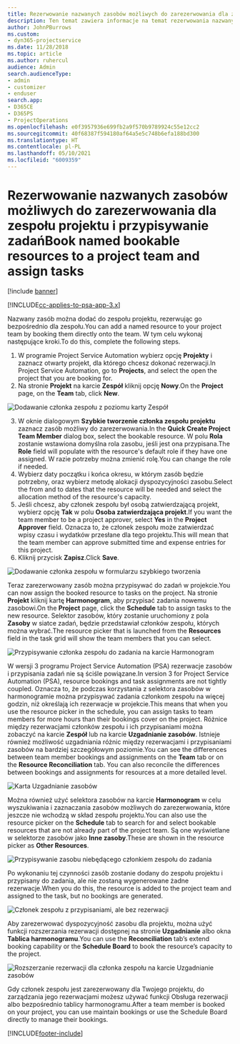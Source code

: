 ```yaml
---
title: Rezerwowanie nazwanych zasobów możliwych do zarezerwowania dla zespołu projektu i przypisywanie zadań
description: Ten temat zawiera informacje na temat rezerwowania nazwanych zasobów dla zespołów projektów oraz o przypisywaniu ich do zadań.
author: JohnPBurrows
ms.custom:
- dyn365-projectservice
ms.date: 11/28/2018
ms.topic: article
ms.author: ruhercul
audience: Admin
search.audienceType:
- admin
- customizer
- enduser
search.app:
- D365CE
- D365PS
- ProjectOperations
ms.openlocfilehash: e0f3957936e699fb2a9f570b9789924c55e12cc2
ms.sourcegitcommit: 40f68387f594180af64a5e5c748b6efa188bd300
ms.translationtype: HT
ms.contentlocale: pl-PL
ms.lasthandoff: 05/10/2021
ms.locfileid: "6009359"
---
```

# <a name="book-named-bookable-resources-to-a-project-team-and-assign-tasks"></a><span data-ttu-id="b044b-103">Rezerwowanie nazwanych zasobów możliwych do zarezerwowania dla zespołu projektu i przypisywanie zadań</span><span class="sxs-lookup"><span data-stu-id="b044b-103">Book named bookable resources to a project team and assign tasks</span></span> 

[!include [banner](../includes/psa-now-project-operations.md)]

[!INCLUDE[cc-applies-to-psa-app-3.x](../includes/cc-applies-to-psa-app-3x.md)]

<span data-ttu-id="b044b-104">Nazwany zasób można dodać do zespołu projektu, rezerwując go bezpośrednio dla zespołu.</span><span class="sxs-lookup"><span data-stu-id="b044b-104">You can  add a named resource to your project team by booking them directly onto the team.</span></span> <span data-ttu-id="b044b-105">W tym celu wykonaj następujące kroki.</span><span class="sxs-lookup"><span data-stu-id="b044b-105">To do this, complete the following steps.</span></span>

1. <span data-ttu-id="b044b-106">W programie Project Service Automation wybierz opcję **Projekty** i zaznacz otwarty projekt, dla którego chcesz dokonać rezerwacji.</span><span class="sxs-lookup"><span data-stu-id="b044b-106">In  Project Service Automation, go to **Projects**, and select the open the project that you are booking for.</span></span>
2. <span data-ttu-id="b044b-107">Na stronie **Projekt** na karcie **Zespół** kliknij opcję **Nowy**.</span><span class="sxs-lookup"><span data-stu-id="b044b-107">On the **Project** page, on the **Team** tab, click **New**.</span></span> 

![Dodawanie członka zespołu z poziomu karty Zespół](media/RM-how-to-1.png)

3. <span data-ttu-id="b044b-109">W oknie dialogowym **Szybkie tworzenie członka zespołu projektu** zaznacz zasób możliwy do zarezerwowania.</span><span class="sxs-lookup"><span data-stu-id="b044b-109">In the **Quick Create Project Team Member** dialog box, select the bookable resource.</span></span> <span data-ttu-id="b044b-110">W polu **Rola** zostanie wstawiona domyślna rola zasobu, jeśli jest ona przypisana.</span><span class="sxs-lookup"><span data-stu-id="b044b-110">The **Role** field will populate with the resource's default role if they have one assigned.</span></span> <span data-ttu-id="b044b-111">W razie potrzeby można zmienić rolę.</span><span class="sxs-lookup"><span data-stu-id="b044b-111">You can change the role if needed.</span></span> 
4. <span data-ttu-id="b044b-112">Wybierz daty początku i końca okresu, w którym zasób będzie potrzebny, oraz wybierz metodę alokacji dyspozycyjności zasobu.</span><span class="sxs-lookup"><span data-stu-id="b044b-112">Select the from and to dates that the resource will be needed and select the allocation method of the resource's capacity.</span></span> 
5. <span data-ttu-id="b044b-113">Jeśli chcesz, aby członek zespołu był osobą zatwierdzającą projekt, wybierz opcję **Tak** w polu **Osoba zatwierdzająca projekt**.</span><span class="sxs-lookup"><span data-stu-id="b044b-113">If you want the team member to be a project approver, select **Yes** in the **Project Approver** field.</span></span> <span data-ttu-id="b044b-114">Oznacza to, że członek zespołu może zatwierdzać wpisy czasu i wydatków przesłane dla tego projektu.</span><span class="sxs-lookup"><span data-stu-id="b044b-114">This will mean that the team member can approve submitted time and expense entries for this project.</span></span> 
6. <span data-ttu-id="b044b-115">Kliknij przycisk **Zapisz**.</span><span class="sxs-lookup"><span data-stu-id="b044b-115">Click **Save**.</span></span>

![Dodawanie członka zespołu w formularzu szybkiego tworzenia](media/RM-how-to-2.png)


<span data-ttu-id="b044b-117">Teraz zarezerwowany zasób można przypisywać do zadań w projekcie.</span><span class="sxs-lookup"><span data-stu-id="b044b-117">You can now assign the booked resource to tasks on the project.</span></span> <span data-ttu-id="b044b-118">Na stronie **Projekt** kliknij kartę **Harmonogram**, aby przypisać zadania nowemu zasobowi.</span><span class="sxs-lookup"><span data-stu-id="b044b-118">On the **Project** page, click the **Schedule** tab to assign tasks to the new resource.</span></span> <span data-ttu-id="b044b-119">Selektor zasobów, który zostanie uruchomiony z pola **Zasoby** w siatce zadań, będzie przedstawiał członków zespołu, których można wybrać.</span><span class="sxs-lookup"><span data-stu-id="b044b-119">The resource picker that is launched from the **Resources** field in the task grid will show the team members that you can select.</span></span>

![Przypisywanie członka zespołu do zadania na karcie Harmonogram](media/RM-how-to-3.png)

<span data-ttu-id="b044b-121">W wersji 3 programu Project Service Automation (PSA) rezerwacje zasobów i przypisania zadań nie są ściśle powiązane.</span><span class="sxs-lookup"><span data-stu-id="b044b-121">In version 3 for Project Service Automation (PSA), resource bookings and task assignments are not tightly coupled.</span></span> <span data-ttu-id="b044b-122">Oznacza to, że podczas korzystania z selektora zasobów w harmonogramie można przypisywać zadania członkom zespołu na więcej godzin, niż określają ich rezerwacje w projekcie.</span><span class="sxs-lookup"><span data-stu-id="b044b-122">This means that when you use the resource picker in the schedule, you can assign tasks to team members for more hours than their bookings cover on the project.</span></span>
<span data-ttu-id="b044b-123">Różnice między rezerwacjami członków zespołu i ich przypisaniami można zobaczyć na karcie **Zespół** lub na karcie **Uzgadnianie zasobów**. Istnieje również możliwość uzgadniania różnic między rezerwacjami i przypisaniami zasobów na bardziej szczegółowym poziomie.</span><span class="sxs-lookup"><span data-stu-id="b044b-123">You can see the differences between team member bookings and assignments on the **Team** tab or on the **Resource Reconciliation** tab. You can also reconcile the differences between bookings and assignments for resources at a more detailed level.</span></span>

![Karta Uzgadnianie zasobów](media/RM-how-to-4.png)

<span data-ttu-id="b044b-125">Można również użyć selektora zasobów na karcie **Harmonogram** w celu wyszukiwania i zaznaczania zasobów możliwych do zarezerwowania, które jeszcze nie wchodzą w skład zespołu projektu.</span><span class="sxs-lookup"><span data-stu-id="b044b-125">You can also use the resource picker on the **Schedule** tab to search for and select bookable resources that are not already part of the project team.</span></span> <span data-ttu-id="b044b-126">Są one wyświetlane w selektorze zasobów jako **Inne zasoby**.</span><span class="sxs-lookup"><span data-stu-id="b044b-126">These are shown in the resource picker as **Other Resources**.</span></span>

![Przypisywanie zasobu niebędącego członkiem zespołu do zadania](media/RM-how-to-5.png)

<span data-ttu-id="b044b-128">Po wykonaniu tej czynności zasób zostanie dodany do zespołu projektu i przypisany do zadania, ale nie zostaną wygenerowane żadne rezerwacje.</span><span class="sxs-lookup"><span data-stu-id="b044b-128">When you do this, the resource is added to the project team and assigned to the task, but no bookings are generated.</span></span>

![Członek zespołu z przypisaniami, ale bez rezerwacji](media/RM-how-to-6.png)

<span data-ttu-id="b044b-130">Aby zarezerwować dyspozycyjność zasobu dla projektu, można użyć funkcji rozszerzania rezerwacji dostępnej na stronie **Uzgadnianie** albo okna **Tablica harmonogramu**.</span><span class="sxs-lookup"><span data-stu-id="b044b-130">You can use the **Reconciliation** tab’s extend booking capability or the **Schedule Board** to book the resource’s capacity to the project.</span></span>

![Rozszerzanie rezerwacji dla członka zespołu na karcie Uzgadnianie zasobów](media/RM-how-to-7.png)

<span data-ttu-id="b044b-132">Gdy członek zespołu jest zarezerwowany dla Twojego projektu, do zarządzania jego rezerwacjami możesz używać funkcji Obsługa rezerwacji albo bezpośrednio tablicy harmonogramu.</span><span class="sxs-lookup"><span data-stu-id="b044b-132">After a team member is booked on your project, you can use maintain bookings or use the Schedule Board directly to manage their bookings.</span></span>


[!INCLUDE[footer-include](../includes/footer-banner.md)]